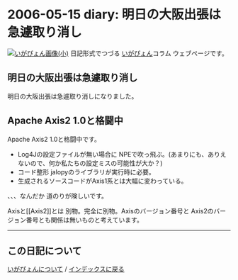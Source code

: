 2006-05-15 diary: 明日の大阪出張は急遽取り消し
=====================================================================================================
[![いがぴょん画像(小)](https://igapyon.github.io/diary/images/iga200306s.jpg "いがぴょん")](https://igapyon.github.io/diary/memo/memoigapyon.html) 日記形式でつづる [いがぴょん](https://igapyon.github.io/diary/memo/memoigapyon.html)コラム ウェブページです。

## 明日の大阪出張は急遽取り消し

明日の大阪出張は急遽取り消しになりました。


## Apache Axis2 1.0と格闘中

Apache Axis2 1.0と格闘中です。

* Log4Jの設定ファイルが無い場合に NPEで吹っ飛ぶ。(あまりにも、ありえないので、何か私たちの設定ミスの可能性が大か？)
* コード整形 jalopyのライブラリが実行時に必要。
* 生成されるソースコードがAxis1系とは大幅に変わっている。

、、、なんだか 道のりが険しいです。

Axisと[[Axis2]]とは 別物。完全に別物。Axisのバージョン番号と Axis2のバージョン番号とも関係は無いものと考えています。


----------------------------------------------------------------------------------------------------

## この日記について
[いがぴょんについて](http://www.igapyon.jp/igapyon/diary/memo/memoigapyon.html) / [インデックスに戻る](https://igapyon.github.io/diary/idxall.html)
